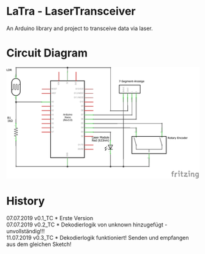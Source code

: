 # LaTra - LaserTransceiver
An Arduino library and project to transceive data via laser.

# Circuit Diagram

![](LaTra_Schaltplan.png)

# History

07.07.2019 v0.1_TC * Erste Version\
07.07.2019 v0.2_TC * Dekodierlogik von unknown hinzugefügt - unvollständig!!!\
11.07.2019 v0.3_TC * Dekodierlogik funktioniert! Senden und empfangen aus dem gleichen Sketch!
